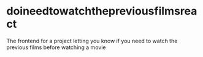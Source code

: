 # doineedtowatchthepreviousfilmsreact
The frontend for a project letting you know if you need to watch the previous films before watching a movie
